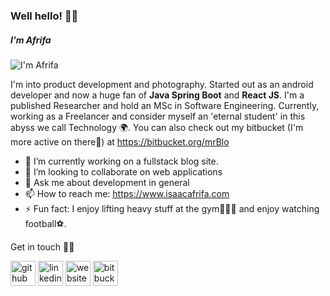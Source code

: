 ### Well hello! 👋🏾
##### I'm Afrifa
![I'm Afrifa](https://media-exp1.licdn.com/dms/image/C4E16AQFk-uHeIGhvyw/profile-displaybackgroundimage-shrink_350_1400/0/1631711017861?e=1638403200&v=beta&t=JmJawVXSt1e2D3TWmqXd2Ee6QqV0mo8fR1Wo09U2H08)

I'm into product development and photography. Started out as an android developer and now a huge fan of **Java Spring Boot** and **React JS**. I'm a published Researcher and hold an MSc in Software Engineering. Currently, working as a Freelancer and consider myself an 'eternal student' in this abyss we call Technology 🌍.
You can also check out my bitbucket (I'm more active on there🤪) at https://bitbucket.org/mrBlo


- 🔭 I’m currently working on a fullstack blog site. 
- 👯 I’m looking to collaborate on web applications 
- 💬 Ask me about development in general 
- 📫 How to reach me: https://www.isaacafrifa.com 
- ⚡ Fun fact: I enjoy lifting heavy stuff at the gym🏋🏽‍♂️ and enjoy watching football⚽️. 

Get in touch ✌🏾

[<img src='https://cdn.jsdelivr.net/npm/simple-icons@3.0.1/icons/github.svg' alt='github' height='40'>](https://github.com/https://github.com/isaacafrifa)  [<img src='https://cdn.jsdelivr.net/npm/simple-icons@3.0.1/icons/linkedin.svg' alt='linkedin' height='40'>](https://www.linkedin.com/in/https://www.linkedin.com/in/isaac-afrifa-9aa543106//)  [<img src='https://cdn.jsdelivr.net/npm/simple-icons@3.0.1/icons/icloud.svg' alt='website' height='40'>](https://www.isaacafrifa.com/)  [<img src='https://cdn.jsdelivr.net/npm/simple-icons@3.0.1/icons/bitbucket.svg' alt='bitbucket' height='40'>](https://bitbucket.org/mrBlo)  

